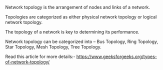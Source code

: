 Network topology is the arrangement of nodes and links of a network.

Topologies are categorized as either physical network topology or logical network topology.

The topology of a network is key to determining its performance.

Network topology can be categorized into – Bus Topology, Ring Topology, Star Topology, Mesh Topology, Tree Topology.


Read this article for more details:- https://www.geeksforgeeks.org/types-of-network-topology/

